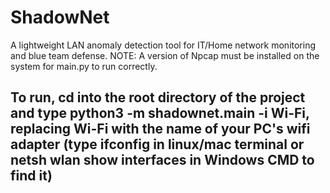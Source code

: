 # ShadowNet

A lightweight LAN anomaly detection tool for IT/Home network monitoring and blue team defense. 
NOTE: A version of Npcap must be installed on the system for main.py to run correctly.

## To run, cd into the root directory of the project and type python3 -m shadownet.main -i Wi-Fi, replacing Wi-Fi with the name of your PC's wifi adapter (type ifconfig in linux/mac terminal or netsh wlan show interfaces in Windows CMD to find it)